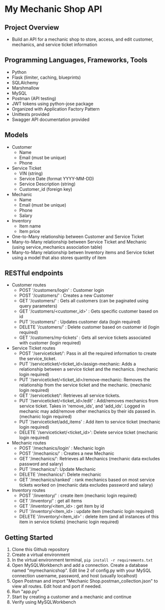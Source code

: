 # My Mechanic Shop API

## Project Overview
- Build an API for a mechanic shop to store, access, and edit customer, mechanics, and service ticket information

## Programming Languages, Frameworks, Tools
- Python
- Flask (limiter, caching, blueprints)
- SQLAlchemy
- Marshmallow
- MySQL
- Postman (API testing)
- JWT tokens using python-jose package
- Organized with Application Factory Pattern
- Unittests provided
- Swagger API documentation provided

## Models
- Customer
    - Name
    - Email (must be unique)
    - Phone
- Service Ticket
    - VIN (string)
    - Service Date (format YYYY-MM-DD)
    - Service Description (string)
    - Customer_id (foreign key)
- Mechanic
    - Name
    - Email (must be unique)
    - Phone
    - Salary
- Inventory
    - Item name
    - Item price
- One-to-Many relationship between Customer and Service Ticket
- Many-to-Many relationship between Service Ticket and Mechanic (using service_mechanics association table)
- Many-to-Many relationship betwen Inventory items and Service ticket using a model that also stores quantity of item

## RESTful endpoints
- Customer routes
    - POST '/customers/login' : Customer login
    - POST '/customers/' : Creates a new Customer
    - GET '/customers/' : Gets all customers (can be paginated using query parameters)
    - GET '/customers/<customer_id>' : Gets specific customer based on id
    - PUT '/customers/' : Updates customer data (login required)
    - DELETE '/customers/' : Delete customer based on customer id (login required)
    - GET '/customers/my-tickets' : Gets all service tickets associated with customer (login required)
- Service Ticket routes
    - POST '/serviceticket/': Pass in all the required information to create the service_ticket.
    - PUT '/serviceticket/<ticket_id>/assign-mechanic: Adds a relationship between a service ticket and the mechanics. (mechanic login required)
    - PUT '/serviceticket/<ticket_id>/remove-mechanic: Removes the relationship from the service ticket and the mechanic. (mechanic login required)
    - GET '/serviceticket/': Retrieves all service tickets.
    - PUT '/serviceticket/<ticket_id>/edit' : Add/removes mechanics from service ticket. Takes in 'remove_ids', and 'add_ids'. Logged in mechanic may add/remove other mechanics by their ids passed in. (mechanic login required)
    - PUT '/serviceticket/add_items' : Add item to service ticket (mechanic login required)
    - DELETE '/serviceticket/<ticket_id>': Delete service ticket (mechanic login required)
- Mechanic routes
    - POST '/mechanics/login' : Mechanic login
    - POST '/mechanics/' : Creates a new Mechanic
    - GET '/mechanics/': Retrieves all Mechanics (mechanic data excludes password and salary)
    - PUT '/mechanics/':  Update Mechanic
    - DELETE '/mechanics/': Delete mechanic
    - GET '/mechanics/ranked' : rank mechanics based on most service tickets worked on (mechanic data excludes password and salary)
- Inventory routes
    - POST '/inventory/' : create item (mechanic login required)
    - GET '/inventory/' : get all items
    - GET '/inventory/<item_id> : get item by id
    - PUT '/inventory/<item_id> : update item (mechanic login required)
    - DELETE '/inventory/<item_id>' : delete item (and all instances of this item in service tickets) (mechanic login required)

## Getting Started
1. Clone this Github repository
2. Create a virtual environment
3. In the virtual environment terminal, `pip install -r requirements.txt`
4. Open MySQLWorkbench and add a connection. Create a database named "mymechanicshop". Edit line 2 of config.py with your MySQL connection username, password, and host (usually localhost)
5. Open Postman and import "Mechanic Shop.postman_collection.json" to view all routes. Edit host and port if needed.
6. Run "app.py"
7. Start by creating a customer and a mechanic and continue
8. Verify using MySQLWorkbench